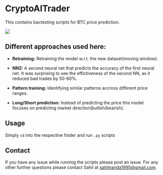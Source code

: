 # CryptoAITrader
This contains bactesting scripts for BTC price prediction.

![](https://i.imgur.com/bqd7mgV.png)

## Different approaches used here:
* **Retraining:** Retraining the model w.r.t. the new dataset(moving window).

* **NN2:** A second neural net that predicts the accuracy of the first neural net. It was surprising to see the effictiveness of the second NN, as it reduced bad trades by 50-60%.
 
* **Pattern training:** Identifying similar patterns accross different price ranges.
 
* **Long/Short prediction:** Instead of predicting the price this model focuses on predicting market direction(bullish/bearish).
 
## Usage
Simply `cd` into the respective folder and run `.py` scripts

## Contact
If you have any issue while running the scripts please post an issue. For any other further questions please contact Sahil at sahilnanda1995@gmail.com.
